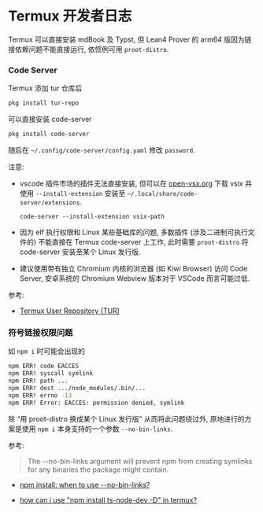 
# Termux 开发者日志

Termux 可以直接安装 mdBook 及 Typst, 但 Lean4 Prover 的 arm64 版因为链接依赖问题不能直接运行, 依惯例可用 `proot-distro`. 

### Code Server

Termux 添加 tur 仓库后

```sh
pkg install tur-repo
```

可以直接安装 code-server
  
```sh
pkg install code-server
```
  
随后在 `~/.config/code-server/config.yaml` 修改 `password`. 

注意: 

- vscode 插件市场的插件无法直接安装, 但可以在 [open-vsx.org](https://open-vsx.org) 下载 vsix 并使用 `--install-extension` 安装至 `~/.local/share/code-server/extensions`.
  ```
  code-server --install-extension vsix-path
  ``` 

- 因为 elf 执行权限和 Linux 某些基础库的问题, 多数插件 (涉及二进制可执行文件的) 不能直接在 Termux code-server 上工作, 此时需要 `proot-distro` 将 code-server 安装至某个 Linux 发行版. 

- 建议使用带有独立 Chromium 内核的浏览器 (如 Kiwi Browser) 访问 Code Server, 安卓系统的 Chromium Webview 版本对于 VSCode 而言可能过低. 

参考:

- [Termux User Repository (TUR)](https://github.com/termux-user-repository/tur)




### 符号链接权限问题

如 `npm i` 时可能会出现的 

```sh
npm ERR! code EACCES
npm ERR! syscall symlink
npm ERR! path ...
npm ERR! dest .../node_modules/.bin/...
npm ERR! errno -13
npm ERR! Error: EACCES: permission denied, symlink
```

除 “用 proot-distro 换成某个 Linux 发行版” 从而将此问题绕过外, 原地进行的方案是使用 `npm i` 本身支持的一个参数 `--no-bin-links`. 

参考:

> The --no-bin-links argument will prevent npm from creating symlinks for any binaries the package might contain.

- [npm install: when to use --no-bin-links?](https://stackoverflow.com/questions/39098812/npm-install-when-to-use-no-bin-links)

- [how can i use "npm install ts-node-dev -D" in termux?](https://stackoverflow.com/questions/72407250/how-can-i-use-npm-install-ts-node-dev-d-in-termux)


